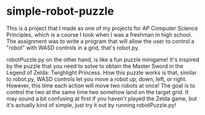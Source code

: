 # simple-robot-puzzle
This is a project that I made as one of my projects for AP Computer Science Principles, which is a course I took when I was a freshman in high school. The assignment was to write a program that will allow the user to control a "robot" with WASD controls in a grid, that's robot.py.

robotPuzzle.py on the other hand, is like a fun puzzle minigame! It's inspired by the puzzle that you need to solve to obtain the Master Sword in the Legend of Zelda: Twighlight Princess. How this puzzle works is that, similar to robot.py, WASD controls let you move a robot up, down, left, or right. However, this time each action will move two robots at once! The goal is to control the two at the same time two somehow land on the target grid. It may sound a bit confusing at first if you haven't played the Zelda game, but it's actually kind of simple, just try it out by running robotPuzzle.py!
